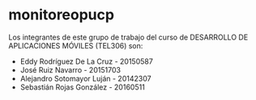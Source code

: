 # monitoreopucp
Los integrantes de este grupo de trabajo del curso de DESARROLLO DE APLICACIONES MÓVILES (TEL306) son:
- Eddy Rodríguez De La Cruz - 20150587
- José Ruiz Navarro - 20151703
- Alejandro Sotomayor Luján - 20142307 
- Sebastián Rojas González - 20160511
